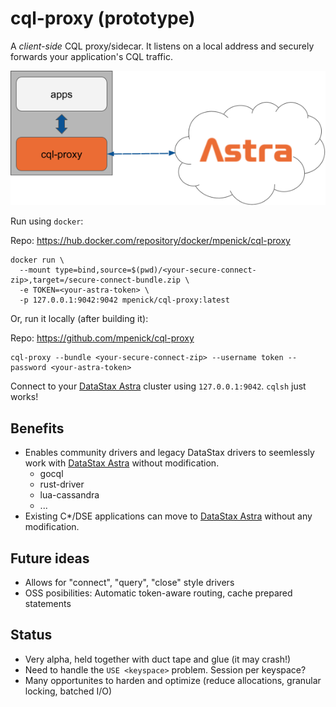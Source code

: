 # cql-proxy (prototype)

A *client-side*  CQL proxy/sidecar. It listens on a local address and securely forwards your application's CQL traffic.

![cql-proxy](cql-proxy.png)

Run using `docker`:

Repo: https://hub.docker.com/repository/docker/mpenick/cql-proxy

```
docker run \
  --mount type=bind,source=$(pwd)/<your-secure-connect-zip>,target=/secure-connect-bundle.zip \
  -e TOKEN=<your-astra-token> \
  -p 127.0.0.1:9042:9042 mpenick/cql-proxy:latest
```

Or, run it locally (after building it):

Repo: https://github.com/mpenick/cql-proxy

```
cql-proxy --bundle <your-secure-connect-zip> --username token --password <your-astra-token>
```

Connect to your [DataStax Astra][astra] cluster using `127.0.0.1:9042`. `cqlsh` just works!

## Benefits

* Enables community drivers and legacy DataStax drivers to seemlessly work with [DataStax Astra][astra] without modification.
  * gocql
  * rust-driver
  * lua-cassandra
  * ...
* Existing C*/DSE applications can move to [DataStax Astra][astra] without any modification.

## Future ideas
  
* Allows for "connect", "query", "close" style drivers
* OSS posibilities: Automatic token-aware routing, cache prepared statements
  
## Status

* Very alpha, held together with duct tape and glue (it may crash!)
* Need to handle the `USE <keyspace>` problem. Session per keyspace?
* Many opportunites to harden and optimize (reduce allocations, granular locking, batched I/O)

[astra]: https://astra.datastax.com/
